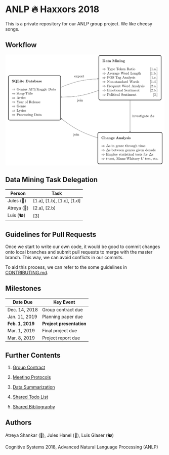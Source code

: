 # ANLP :fire: Haxxors 2018

This is a private repository for our ANLP group project. We like cheesy songs.

## Workflow

<img src = "/docs/img/flowchart.jpg" width = "800">

## Data Mining Task Delegation

| Person | Task |
| ------------- | ------------- |
| Jules (🐍) | [1.a], [1.b], [1.c], [1.d]|
| Atreya (🐌) | [2.a], [2.b]|
| Luis (🐿) | [3]|

## Guidelines for Pull Requests

Once we start to write our own code, it would be good to commit changes onto local branches and submit pull requests to merge with the master branch. This way, we can avoid conflicts in our commits.

To aid this process, we can refer to the some guidelines in [CONTRIBUTING.md](CONTRIBUTING.md).

## Milestones

| Date Due | Key Event |
| ------------- | ------------- |
| Dec. 14, 2018 | Group contract due |
| Jan. 11, 2019 | Planning paper due |
| **Feb. 1, 2019** | **Project presentation** |
| Mar. 1, 2019 | Final project due |
| Mar. 8, 2019 | Project report due |

## Further Contents

1. [Group Contract](docs/group_contract.md)

2. [Meeting Protocols](docs/protocols.md)

3. [Data Summarization](https://github.com/glaserL/anlp_ws18/tree/master/docs/data_summary)

4. [Shared Todo List](docs/todos.md)

5. [Shared Bibliography](docs/bibtex.bib)

## Authors

Atreya Shankar (🐌), Jules Hanel (🐍), Luis Glaser (🐿)

Cognitive Systems 2018, Advanced Natural Language Processing (ANLP)
